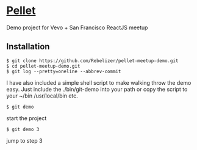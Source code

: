 # [Pellet](http://.github.io/pellet)

Demo project for Vevo + San Francisco ReactJS meetup

## Installation
```
$ git clone https://github.com/Rebelizer/pellet-meetup-demo.git
$ cd pellet-meetup-demo.git
$ git log --pretty=oneline --abbrev-commit
```

I have also included a simple shell script to make walking throw the demo easy. Just include the ./bin/git-demo into your path or copy the script to your ~/bin /usr/local/bin etc.

```
$ git demo
```

start the project

```
$ git demo 3
```

jump to step 3